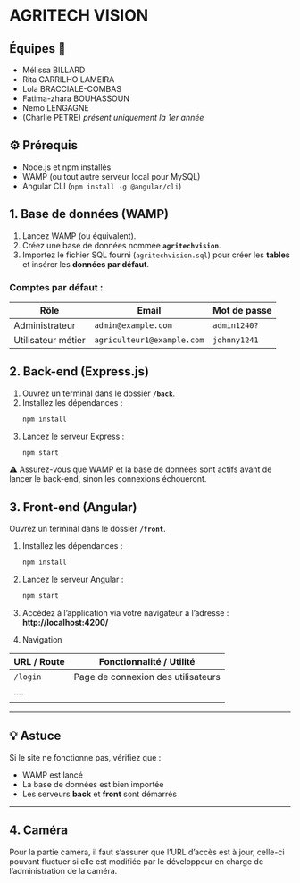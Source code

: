 # AGRITECH VISION

## Équipes 👥
- Mélissa BILLARD
- Rita CARRILHO LAMEIRA
- Lola BRACCIALE-COMBAS
- Fatima-zhara BOUHASSOUN 
- Nemo LENGAGNE
- (Charlie PETRE) *présent uniquement  la 1er année*

## ⚙️ Prérequis

- Node.js et npm installés
- WAMP (ou tout autre serveur local pour MySQL)
- Angular CLI (`npm install -g @angular/cli`)

## 1. Base de données (WAMP)

1. Lancez WAMP (ou équivalent).
2. Créez une base de données nommée **`agritechvision`**.
3. Importez le fichier SQL fourni (`agritechvision.sql`) pour créer les **tables** et insérer les **données par défaut**.

### Comptes par défaut :

| Rôle        | Email                      | Mot de passe  |
|-------------|----------------------------|---------------|
| Administrateur | `admin@example.com`        | `admin1240?`    |
| Utilisateur métier | `agriculteur1@example.com` | `johnny1241`   |

## 2. Back-end (Express.js)

1. Ouvrez un terminal dans le dossier **`/back`**.
2. Installez les dépendances :
    ```bash
   npm install
3. Lancez le serveur Express :
   ```bash
   npm start 

⚠️ Assurez-vous que WAMP et la base de données sont actifs avant de lancer le back-end, sinon les connexions échoueront.

## 3. Front-end (Angular)

Ouvrez un terminal dans le dossier **`/front`**.

1. Installez les dépendances :

   ```bash
   npm install
   ```

2. Lancez le serveur Angular :

   ```bash
   npm start
   ```

3. Accédez à l’application via votre navigateur à l’adresse :  
   **http://localhost:4200/**

4. Navigation

| URL / Route             | Fonctionnalité / Utilité                          |
|-------------------------|---------------------------------------------------|
| `/login`                | Page de connexion des utilisateurs                |
| ....                    |                                                   |
|                         |                                                   |

---

## 💡 Astuce

Si le site ne fonctionne pas, vérifiez que :

- WAMP est lancé  
- La base de données est bien importée  
- Les serveurs **back** et **front** sont démarrés  

---

## 4. Caméra
Pour la partie caméra, il faut s’assurer que l’URL d’accès est à jour, celle-ci pouvant fluctuer si elle est modifiée par le développeur en charge de l’administration de la caméra.
